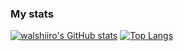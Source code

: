 ### My stats

[![walshiiro's GitHub stats](https://github-readme-stats.vercel.app/api?username=mufies&count_private=true&theme=dark)](https://github.com/mufies/github-readme-stats)
[![Top Langs](https://github-readme-stats.vercel.app/api/top-langs/?username=mufies&layout=compact&langs_count=10&theme=dark)](https://github.com/mufies/github-readme-stats)


